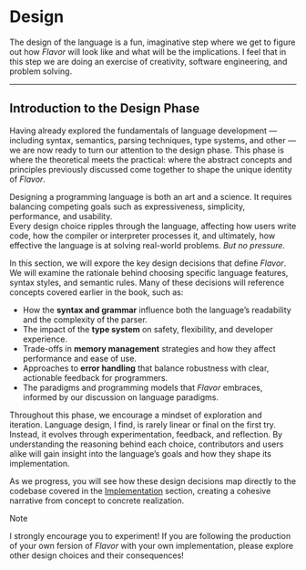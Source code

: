 # Design

The design of the language is a fun, imaginative step where we get to figure out
how _Flavor_ will look like and what will be the implications. I feel that in
this step we are doing an exercise of creativity, software engineering, and
problem solving.

---

## Introduction to the Design Phase

Having already explored the fundamentals of language development — including
syntax, semantics, parsing techniques, type systems, and other — we are now
ready to turn our attention to the design phase.
This phase is where the theoretical meets the practical: where the abstract
concepts and principles previously discussed come together to shape the unique
identity of _Flavor_.

Designing a programming language is both an art and a science. It requires
balancing competing goals such as expressiveness, simplicity, performance, and
usability.  
Every design choice ripples through the language, affecting how users
write code, how the compiler or interpreter processes it, and ultimately, how
effective the language is at solving real-world problems.
_But no pressure._

In this section, we will expore the key design decisions that define
_Flavor_. We will examine the rationale behind choosing specific language
features, syntax styles, and semantic rules. Many of these decisions will
reference concepts covered earlier in the book, such as:

- How the **syntax and grammar** influence both the language’s readability and
  the complexity of the parser.
- The impact of the **type system** on safety, flexibility, and developer
  experience.
- Trade-offs in **memory management** strategies and how they affect performance
  and ease of use.
- Approaches to **error handling** that balance robustness with clear,
  actionable feedback for programmers.
- The paradigms and programming models that _Flavor_ embraces, informed by our
  discussion on language paradigms.

Throughout this phase, we encourage a mindset of exploration and iteration.
Language design, I find, is rarely linear or final on the first try. Instead, it evolves
through experimentation, feedback, and reflection. By understanding the
reasoning behind each choice, contributors and users alike will gain insight
into the language’s goals and how they shape its implementation.

As we progress, you will see how these design decisions map directly to the
codebase covered in the [Implementation](../implementation/implementation.md)
section, creating a cohesive narrative from concept to concrete realization.

> [!NOTE]
> I strongly encourage you to experiment!
> If you are following the production of your own fersion of _Flavor_ with your
> own implementation, please explore other design choices and their
> consequences!
